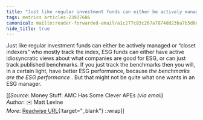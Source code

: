 ```yaml
---
title: "Just like regular investment funds can either be actively managed ..."
tags: metrics articles-23937606
canonical: mailto:reader-forwarded-email/a1c277c83c267a7874dd23ba7b5d8da4
hide_title: true
---
```


Just like regular investment funds can either be actively managed or “closet indexers” who mostly track the index, ESG funds can either have active idiosyncratic views about what companies are good for ESG, or can just track published benchmarks. If you just track the benchmarks then you will, in a certain light, have better ESG performance, because *the benchmarks are the ESG performance* . But that might not be quite what one wants in an ESG manager.


[[_Source_: Money Stuff: AMC Has Some Clever APEs _(via email)_<br>
_Author_: ✉️ Matt Levine<br>
_More_: [Readwise URL](https://readwise.io/open/467916052){:target="_blank"}
::wrap]]